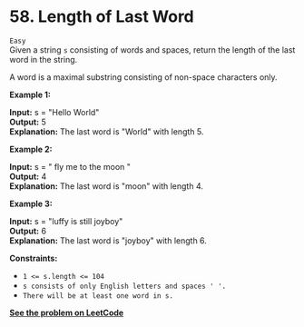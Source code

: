 # 58. Length of Last Word

`Easy` <br />
Given a string `s` consisting of words and spaces, return the length of the last word in the string.

A word is a maximal substring consisting of non-space characters only.

**Example 1:**

**Input:** s = "Hello World" <br />
**Output:** 5 <br />
**Explanation:** The last word is "World" with length 5.

**Example 2:**

**Input:** s = "   fly me   to   the moon  " <br />
**Output:** 4 <br />
**Explanation:** The last word is "moon" with length 4.

**Example 3:**

**Input:** s = "luffy is still joyboy" <br />
**Output:** 6 <br />
**Explanation:** The last word is "joyboy" with length 6.

**Constraints:**

- `1 <= s.length <= 104`
- `s consists of only English letters and spaces ' '.`
- `There will be at least one word in s.`

[**See the problem on LeetCode**](https://leetcode.com/problems/length-of-last-word/)